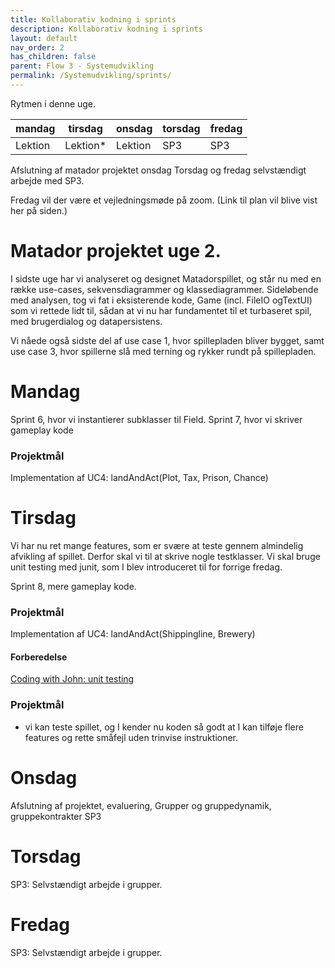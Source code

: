 ```yaml
---
title: Kollaborativ kodning i sprints
description: Kollaborativ kodning i sprints
layout: default
nav_order: 2
has_children: false
parent: Flow 3 - Systemudvikling
permalink: /Systemudvikling/sprints/
---
```


Rytmen i denne uge. 

|mandag | tirsdag  | onsdag | torsdag | fredag |
|--- |----------| --- |---------|--------|
|Lektion | Lektion* | Lektion | SP3     | SP3    |

Afslutning af matador projektet onsdag
Torsdag og fredag selvstændigt arbejde med SP3. 

Fredag vil der være et vejledningsmøde på zoom. (Link til plan vil blive vist her på siden.)

# Matador projektet uge 2.

I sidste uge har vi analyseret og designet Matadorspillet, og står nu med en række use-cases, sekvensdiagrammer og klassediagrammer.
Sideløbende med analysen, tog vi fat i eksisterende kode, Game (incl. FileIO ogTextUI) som vi rettede lidt til, 
sådan at vi nu har fundamentet til et turbaseret spil, med brugerdialog og datapersistens.

Vi nåede også sidste del af use case 1, hvor spillepladen bliver bygget, samt use case 3, hvor spillerne slå med terning og rykker rundt på spillepladen.


# Mandag
Sprint 6, hvor vi instantierer subklasser til Field.
Sprint 7, hvor vi skriver gameplay kode

### Projektmål
Implementation af UC4: landAndAct(Plot, Tax, Prison, Chance)

# Tirsdag
Vi har nu ret mange features, som er svære at teste gennem almindelig afvikling af spillet. Derfor skal vi til at skrive nogle testklasser.
Vi skal bruge unit testing med junit, som I blev introduceret til for forrige fredag.

Sprint 8, mere gameplay kode.

### Projektmål
Implementation af UC4: landAndAct(Shippingline, Brewery)

#### Forberedelse
[Coding with John: unit testing](https://youtu.be/vZm0lHciFsQ)

### Projektmål
- vi kan teste spillet, og I kender nu koden så godt at I kan tilføje flere features og rette småfejl uden trinvise instruktioner.

# Onsdag
Afslutning af projektet, evaluering, 
Grupper og gruppedynamik, gruppekontrakter
SP3


# Torsdag
SP3: Selvstændigt arbejde i grupper.



# Fredag
SP3: Selvstændigt arbejde i grupper.

